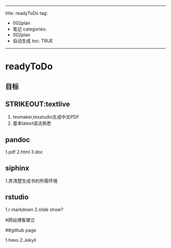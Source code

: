  ---
title: readyToDo 
tag: 
- 002plan 
- 笔记
categories:
- 002plan 
- 自动生成
toc: TRUE
--- 
<h1 id="readytodo">readyToDo</h1>
<h2 id="目标">目标</h2>
<h2 id="strikeouttextlive">STRIKEOUT:textlive</h2>
<ol style="list-style-type: decimal">
<li>texmaker,texstudio生成中文PDF</li>
<li>基本latext语法熟悉</li>
</ol>
<h2 id="pandoc">pandoc</h2>
<p>1.pdf 2.html 3.doc</p>
<h2 id="siphinx">siphinx</h2>
<p>1.弄清楚生成书的所需环境</p>
<h2 id="rstudio">rstudio</h2>
<p>1.r markdown 2.slide show?</p>
<p>#网站博客建立</p>
<p>##github page</p>
<p>1.hexo 2.Jekyll</p>
